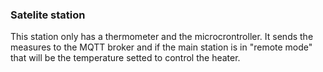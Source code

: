 ### Satelite station

This station only has a thermometer and the microcrontroller. It sends the measures to the MQTT broker and if the main station is in "remote mode" that will be the temperature setted to control the heater.
